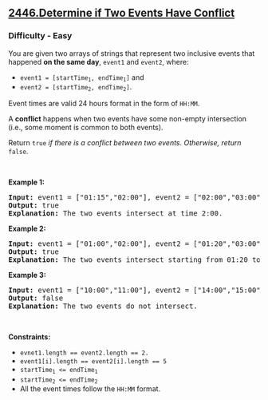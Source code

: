 
<h2></h2>
<h2><a href="https://leetcode.com/problems/determine-if-two-events-have-conflict/" target="_blank">2446.Determine if Two Events Have Conflict</a></h2>
<h3>Difficulty - Easy</h3>

<p>You are given two arrays of strings that represent two inclusive events that happened <strong>on the same day</strong>, <code>event1</code> and <code>event2</code>, where:</p>

<ul>
	<li><code>event1 = [startTime<sub>1</sub>, endTime<sub>1</sub>]</code> and</li>
	<li><code>event2 = [startTime<sub>2</sub>, endTime<sub>2</sub>]</code>.</li>
</ul>

<p>Event times are valid 24 hours format in the form of <code>HH:MM</code>.</p>

<p>A <strong>conflict</strong> happens when two events have some non-empty intersection (i.e., some moment is common to both events).</p>

<p>Return <code>true</code><em> if there is a conflict between two events. Otherwise, return </em><code>false</code>.</p>

<p>&nbsp;</p>
<p><strong class="example">Example 1:</strong></p>

<pre>
<strong>Input:</strong> event1 = [&quot;01:15&quot;,&quot;02:00&quot;], event2 = [&quot;02:00&quot;,&quot;03:00&quot;]
<strong>Output:</strong> true
<strong>Explanation:</strong> The two events intersect at time 2:00.
</pre>

<p><strong class="example">Example 2:</strong></p>

<pre>
<strong>Input:</strong> event1 = [&quot;01:00&quot;,&quot;02:00&quot;], event2 = [&quot;01:20&quot;,&quot;03:00&quot;]
<strong>Output:</strong> true
<strong>Explanation:</strong> The two events intersect starting from 01:20 to 02:00.
</pre>

<p><strong class="example">Example 3:</strong></p>

<pre>
<strong>Input:</strong> event1 = [&quot;10:00&quot;,&quot;11:00&quot;], event2 = [&quot;14:00&quot;,&quot;15:00&quot;]
<strong>Output:</strong> false
<strong>Explanation:</strong> The two events do not intersect.
</pre>

<p>&nbsp;</p>
<p><strong>Constraints:</strong></p>

<ul>
	<li><code>evnet1.length == event2.length == 2.</code></li>
	<li><code>event1[i].length == event2[i].length == 5</code></li>
	<li><code>startTime<sub>1</sub> &lt;= endTime<sub>1</sub></code></li>
	<li><code>startTime<sub>2</sub> &lt;= endTime<sub>2</sub></code></li>
	<li>All the event times follow the <code>HH:MM</code> format.</li>
</ul>
